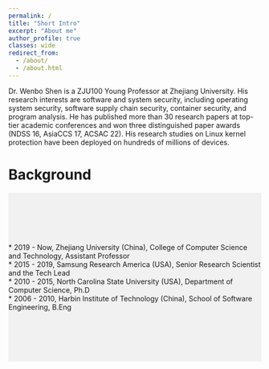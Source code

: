 ```yaml
---
permalink: /
title: "Short Intro"
excerpt: "About me"
author_profile: true
classes: wide
redirect_from: 
  - /about/
  - /about.html
---
```


Dr. Wenbo Shen is a ZJU100 Young Professor at Zhejiang University. 
His research interests are software and system security, including operating system security, software supply chain security, container security, and program analysis. He has published more than 30 research papers at top-tier academic conferences and won three distinguished paper awards (NDSS 16, AsiaCCS 17, ACSAC 22). His research studies on Linux kernel protection have been deployed on hundreds of millions of devices.

Background
=====
<div style="background-color:rgba(0, 0, 0, 0.0470588); text-align:left; vertical-align: middle; padding:100px 0;">
* 2019 -  Now, Zhejiang University (China), College of Computer Science and Technology, Assistant Professor<br>
* 2015 - 2019, Samsung Research America (USA), Senior Research Scientist and the Tech Lead<br>
* 2010 - 2015, North Carolina State University (USA), Department of Computer Science, Ph.D<br>
* 2006 - 2010, Harbin Institute of Technology (China), School of Software Engineering, B.Eng<br> 
</div>

